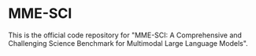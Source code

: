 # MME-SCI
This is the official code repository for "MME-SCI: A Comprehensive and Challenging Science Benchmark for Multimodal Large Language Models".
